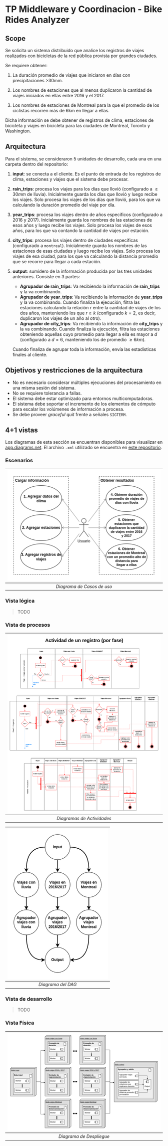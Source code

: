 # TP Middleware y Coordinacion - Bike Rides Analyzer

## Scope

Se solicita un sistema distribuido que analice los registros de viajes realizados con bicicletas de la red pública provista por grandes ciudades.

Se requiere obtener:

1. La duración promedio de viajes que iniciaron en días con precipitaciones >30mm.

2. Los nombres de estaciones que al menos duplicaron la cantidad de viajes iniciados en ellas entre 2016 y el 2017.

3. Los nombres de estaciones de Montreal para la que el promedio de los ciclistas recorren más de 6km en llegar a ellas.

Dicha información se debe obtener de registros de clima, estaciones de bicicleta y viajes en bicicleta para las ciudades de Montreal, Toronto y Washington.

## Arquitectura

Para el sistema, se consideraron 5 unidades de desarrollo, cada una en una carpeta dentro del repositorio:

1. **input**: se conecta a el cliente. Es el punto de entrada de los registros de clima, estaciones y viajes que el sistema debe procesar.
2. **rain_trips**: procesa los viajes para los días que llovió (configurado a $\geq 30mm$ de lluvia). Inicialmente guarda los días que llovió y luego recibe los viajes. Solo procesa los viajes de los días que llovió, para los que va calculando la duración promedio del viaje por día.
3. **year_trips**: procesa los viajes dentro de años especificos (configurado a 2016 y 2017). Inicialmente guarda los nombres de las estaciones de esos años y luego recibe los viajes. Solo procesa los viajes de esos años, para los que va contando la cantidad de viajes por estación.
4. **city_trips**: procesa los viajes dentro de ciudades específicas (configurado a `montreal`). Inicialmente guarda los nombres de las estaciones de esas ciudades y luego recibe los viajes. Solo procesa los viajes de esa ciudad, para los que va calculando la distancia promedio que se recorre para llegar a cada estación.
5. **output**: sumidero de la información producida por las tres unidades anteriores. Consiste en 3 partes:

   - **Agrupador de rain_trips**: Va recibiendo la información de **rain_trips** y la va combinando.
   - **Agrupador de year_trips**: Va recibiendo la información de **year_trips** y la va combinando. Cuando finaliza la ejecución, filtra las estaciones calculando la relación $r$ entre la cantidad de viajes de los dos años, manteniendo los que $r \geq k$ (configurado $k=2$, es decir, duplicaron los viajes de un año al otro).
   - **Agrupador de city_trips**: Va recibiendo la información de **city_trips** y la va combinando. Cuando finaliza la ejecución, filtra las estaciones obteniendo aquellas cuyo promedio para llegar a ella es mayor a $d$ (configurado a $d=6$, manteniendo los de promedio $\geq 6km$).

   Cuando finaliza de agrupar toda la información, envía las estadísticas finales al cliente.

## Objetivos y restricciones de la arquitectura

- No es necesario considerar múltiples ejecuciones del procesamiento en una misma sesión del sistema.
- No se requiere tolerancia a fallas.
- El sistema debe estar optimizado para entornos multicomputadoras.
- El sistema debe soportar el incremento de los elementos de cómputo para escalar los volúmenes de información a procesa.
- Se debe proveer _graceful quit_ frente a señales `SIGTERM`.

## 4+1 vistas

Los diagramas de esta sección se encuentran disponibles para visualizar en [app.diagrams.net](https://app.diagrams.net/?mode=github#Hfdelu%2Fdistribuidos-tp1%2Fmain%2Finforme%2Fdiagramas%2Fdiagramas.xml). El archivo `.xml` utilizado se encuentra en [este repositorio](https://github.com/fdelu/distribuidos-tp1/blob/main/informe/diagramas/diagramas.xml).

### Escenarios

| ![](diagramas/Casos%20de%20uso.png) |
| :---------------------------------: |
|     _Diagrama de Casos de uso_      |

### Vista lógica

> TODO

### Vista de procesos

| ![](diagramas/Actividades.png) |
| :----------------------------: |
|   _Diagramas de Actividades_   |

| ![](diagramas/DAG.png) |
| :--------------------: |
|   _Diagrama del DAG_   |

### Vista de desarrollo

> TODO

### Vista Física

| ![](diagramas/Despliegue.png) |
| :---------------------------: |
|   _Diagrama de Despliegue_    |
